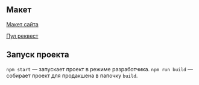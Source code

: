 ## Макет

[Макет сайта](https://disk.yandex.ru/d/l-wlrA_LI5JmaQ)

[Пул реквест](https://github.com/dromgard/movies-explorer-frontend/pull/14)

## Запуск проекта

`npm start` — запускает проект в режиме разработчика.
`npm run build` — собирает проект для продакшена в папочку `build`.
